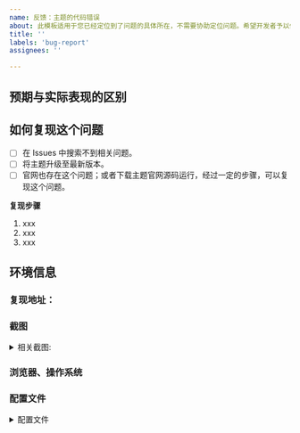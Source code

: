 ```yaml
---
name: 反馈：主题的代码错误
about: 此模板适用于您已经定位到了问题的具体所在，不需要协助定位问题。希望开发者予以修正。
title: ''
labels: 'bug-report'
assignees: ''

---
```


<!-- 如果您删除此模版，我们可能会在不进行调查的情况下关闭您的 Issue。 -->

## 预期与实际表现的区别

<!-- 尽可能详细地描述您发现的问题，包括预期与实际表现的区别。 -->


## 如何复现这个问题

<!-- 如果您未按照模板中的步骤进行自检，我们可能不会阅读您的 Issue。 -->

<!-- Change [ ] to [x] to select (将 [ ] 换成 [x] 来完成选择) -->

- [ ] 在 Issues 中搜索不到相关问题。
- [ ] 将主题升级至最新版本。
- [ ] 官网也存在这个问题；或者下载主题官网源码运行，经过一定的步骤，可以复现这个问题。

**复现步骤**

<!-- 如果您无法提供详细的复现步骤，说明您对此不明确，建议走帮助流程。（如果您已经定位到具体的代码位置，可以不填写复现步骤。 -->

1. xxx
2. xxx
3. xxx

## 环境信息 <!-- 请务必提供以下信息 -->

### 复现地址：
<!-- 如果使用文档官网源码本地运行也存在异常，可以不用提供复现地址。 -->

### 截图
<!-- 不同系统、浏览器效果可能不同，提供截图有助于发现问题。 -->
<details><summary>相关截图:</summary>

<!-- 在这里粘贴截图 -->

</details>

### 浏览器、操作系统

### 配置文件 <!-- 要求提供时再回来补全即可，如果想快速解决问题，可以直接写上 -->
<details><summary>配置文件</summary>

#### 站点配置文件
```yml
在这里粘贴 `blog/_config.yml` 中修改过的部分
```

#### 主题配置文件
```yml
在这里粘贴 `themes/volantis/_config.yml` 中修改过的部分
```

#### node.js & npm
```
在这里粘贴 `node -v && npm -v` 输出的信息
```

#### package.json
```
在这里粘贴 `npm ls --depth 0` 输出的信息
```

</details>
